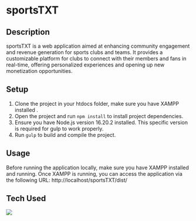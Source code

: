 # sportsTXT

## Description
sportsTXT is a web application aimed at enhancing community engagement and revenue generation for sports clubs and teams. It provides a customizable platform for clubs to connect with their members and fans in real-time, offering personalized experiences and opening up new monetization opportunities.

## Setup
1. Clone the project in your htdocs folder, make sure you have XAMPP installed .
2. Open the project and run `npm install` to install project dependencies.
3. Ensure you have Node.js version 16.20.2 installed. This specific version is required for gulp to work properly.
4. Run `gulp` to build and compile the project.

## Usage
Before running the application locally, make sure you have XAMPP installed and running. Once XAMPP is running, you can access the application via the following URL:
http://localhost/sportsTXT/dist/

## Tech Used

<img src="https://skillicons.dev/icons?i=html,scss,bootstrap,php" /><br>
